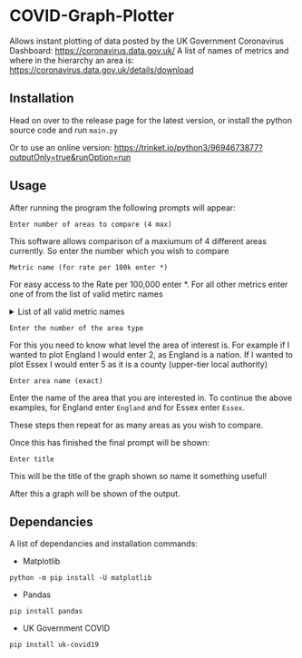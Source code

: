 # COVID-Graph-Plotter

Allows instant plotting of data posted by the UK Government Coronavirus Dashboard: https://coronavirus.data.gov.uk/
A list of names of metrics and where in the hierarchy an area is: https://coronavirus.data.gov.uk/details/download

## Installation

Head on over to the release page for the latest version, or install the python source code and run `main.py`

Or to use an online version: https://trinket.io/python3/9694673877?outputOnly=true&runOption=run

## Usage
After running the program the following prompts will appear: 
```
Enter number of areas to compare (4 max)
```
This software allows comparison of a maxiumum of 4 different areas currently. So enter the number which you wish to compare

```
Metric name (for rate per 100k enter *)
```
For easy access to the Rate per 100,000 enter *. For all other metrics enter one of from the list of valid metirc names

<details>
  <summary>List of all valid metric names</summary>
	<code>newCasesByPublishDate</code> New cases by publish date <br />
  <code>cumCasesByPublishDate</code> Cumulative cases by publish date <br />
  <code>cumCasesBySpecimenDateRate</code> Rate of cumulative cases by publish date per 100k resident population <br />
  <code>newCasesBySpecimenDate</code> New cases by specimen date <br />
  <code>cumCasesBySpecimenDateRate</code> Rate of cumulative cases by specimen date per 100k resident population <br />
  <code>cumCasesBySpecimenDate</code> Cumulative cases by specimen date <br /> 
  <code>newPillarOneTestsByPublishDate</code> New pillar one tests by publish date <br /> 
  <code>cumPillarOneTestsByPublishDate</code> Cumulative pillar one tests by publish date <br />
  <code>newPillarTwoTestsByPublishDate</code> New pillar two tests by publish date <br />
  <code>cumPillarTwoTestsByPublishDate</code> Cumulative pillar two tests by publish date <br />
  <code>newPillarThreeTestsByPublishDate</code> New pillar three tests by publish date <br /> 
  <code>cumPillarThreeTestsByPublishDate</code> Cumulative pillar three tests by publish date <br /> 
  <code>newPillarFourTestsByPublishDate</code> New pillar four tests by publish date <br /> 
  <code>cumPillarFourTestsByPublishDate</code> Cumulative pillar four tests by publish date <br />
  <code>newAdmissions</code> New admissions <br />
  <code>cumAdmissions</code> Cumulative number of admissions <br />
  <code>cumTestsByPublishDate</code> Cumulative tests by publish date <br />
  <code>newTestsByPublishDate</code> New tests by publish date <br />
  <code>covidOccupiedMVBeds</code> COVID-19 occupied beds with mechanical ventilators <br />
  <code>hospitalCases</code> Hospital cases <br /> 
  <code>plannedCapacityByPublishDate</code> Planned capacity by publish date <br />
  <code>newDeaths28DaysByPublishDate</code> Deaths within 28 days of positive test <br />
  <code>cumDeaths28DaysByPublishDate</code> Cumulative deaths within 28 days of positive test <br />
  <code>cumDeaths28DaysByPublishDateRate</code> Rate of cumulative deaths within 28 days of positive test per 100k resident population <br /> 
  <code>newDeaths28DaysByDeathDate</code> Deaths within 28 days of positive test by death date <br /> 
  <code>cumDeaths28DaysByDeathDate</code> Cumulative deaths within 28 days of positive test by death date <br /> 
  <code>cumDeaths28DaysByDeathDateRate</code> Rate of cumulative deaths within 28 days of positive test by death date per 100k resident population <br />
</details> 

```
Enter the number of the area type 
```
For this you need to know what level the area of interest is. For example if I wanted to plot England I would enter 2, as England is a nation. If I wanted to plot Essex I would enter 5 as it is a county (upper-tier local authority)

```
Enter area name (exact)
```
Enter the name of the area that you are interested in. To continue the above examples, for England enter `England` and for Essex enter `Essex`.

These steps then repeat for as many areas as you wish to compare.

Once this has finished the final prompt will be shown:
```
Enter title
```
This will be the title of the graph shown so name it something useful!

After this a graph will be shown of the output.

## Dependancies
A list of dependancies and installation commands: 
* Matplotlib
```
python -m pip install -U matplotlib
```
* Pandas
```
pip install pandas
```
* UK Government COVID
```
pip install uk-covid19
```
